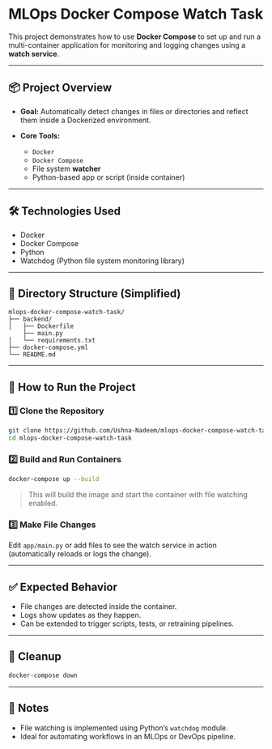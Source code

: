 # MLOps Docker Compose Watch Task

This project demonstrates how to use **Docker Compose** to set up and run a multi-container application for monitoring and logging changes using a **watch service**.

---

## 📦 Project Overview

* **Goal:** Automatically detect changes in files or directories and reflect them inside a Dockerized environment.
* **Core Tools:**

  * `Docker`
  * `Docker Compose`
  * File system **watcher**
  * Python-based app or script (inside container)

---

## 🛠 Technologies Used

* Docker
* Docker Compose
* Python
* Watchdog (Python file system monitoring library)

---

## 📁 Directory Structure (Simplified)

```
mlops-docker-compose-watch-task/
├── backend/
│   ├── Dockerfile
    ├── main.py
│   └── requirements.txt
├── docker-compose.yml
└── README.md
```

---

## 🚀 How to Run the Project

### 1️⃣ Clone the Repository

```bash
git clone https://github.com/Ushna-Nadeem/mlops-docker-compose-watch-task.git
cd mlops-docker-compose-watch-task
```

### 2️⃣ Build and Run Containers

```bash
docker-compose up --build
```

> This will build the image and start the container with file watching enabled.

### 3️⃣ Make File Changes

Edit `app/main.py` or add files to see the watch service in action (automatically reloads or logs the change).

---

## ✅ Expected Behavior

* File changes are detected inside the container.
* Logs show updates as they happen.
* Can be extended to trigger scripts, tests, or retraining pipelines.

---

## 🧹 Cleanup

```bash
docker-compose down
```

---

## 📌 Notes

* File watching is implemented using Python’s `watchdog` module.
* Ideal for automating workflows in an MLOps or DevOps pipeline.
